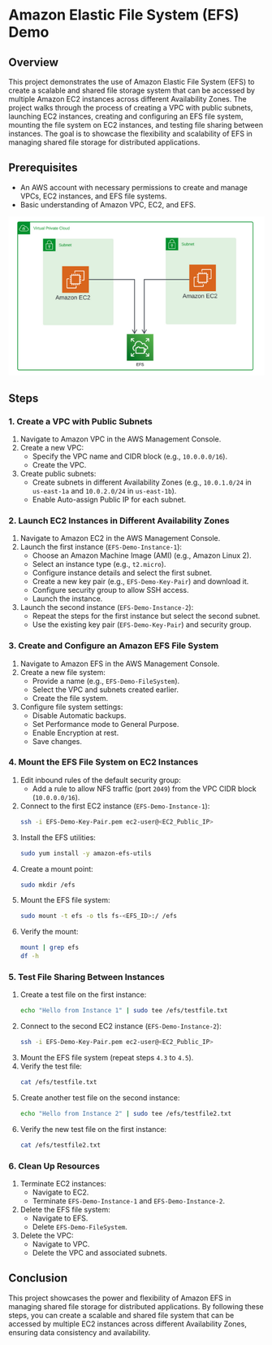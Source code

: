 # Amazon Elastic File System (EFS) Demo

## Overview
This project demonstrates the use of Amazon Elastic File System (EFS) to create a scalable and shared file storage system that can be accessed by multiple Amazon EC2 instances across different Availability Zones. The project walks through the process of creating a VPC with public subnets, launching EC2 instances, creating and configuring an EFS file system, mounting the file system on EC2 instances, and testing file sharing between instances. The goal is to showcase the flexibility and scalability of EFS in managing shared file storage for distributed applications.

## Prerequisites
- An AWS account with necessary permissions to create and manage VPCs, EC2 instances, and EFS file systems.
- Basic understanding of Amazon VPC, EC2, and EFS.

![Diagram of the project](./18_efs.png)

## Steps

### 1. Create a VPC with Public Subnets
1. Navigate to Amazon VPC in the AWS Management Console.
2. Create a new VPC:
   - Specify the VPC name and CIDR block (e.g., `10.0.0.0/16`).
   - Create the VPC.
3. Create public subnets:
   - Create subnets in different Availability Zones (e.g., `10.0.1.0/24` in `us-east-1a` and `10.0.2.0/24` in `us-east-1b`).
   - Enable Auto-assign Public IP for each subnet.

### 2. Launch EC2 Instances in Different Availability Zones
1. Navigate to Amazon EC2 in the AWS Management Console.
2. Launch the first instance (`EFS-Demo-Instance-1`):
   - Choose an Amazon Machine Image (AMI) (e.g., Amazon Linux 2).
   - Select an instance type (e.g., `t2.micro`).
   - Configure instance details and select the first subnet.
   - Create a new key pair (e.g., `EFS-Demo-Key-Pair`) and download it.
   - Configure security group to allow SSH access.
   - Launch the instance.
3. Launch the second instance (`EFS-Demo-Instance-2`):
   - Repeat the steps for the first instance but select the second subnet.
   - Use the existing key pair (`EFS-Demo-Key-Pair`) and security group.

### 3. Create and Configure an Amazon EFS File System
1. Navigate to Amazon EFS in the AWS Management Console.
2. Create a new file system:
   - Provide a name (e.g., `EFS-Demo-FileSystem`).
   - Select the VPC and subnets created earlier.
   - Create the file system.
3. Configure file system settings:
   - Disable Automatic backups.
   - Set Performance mode to General Purpose.
   - Enable Encryption at rest.
   - Save changes.

### 4. Mount the EFS File System on EC2 Instances
1. Edit inbound rules of the default security group:
   - Add a rule to allow NFS traffic (port `2049`) from the VPC CIDR block (`10.0.0.0/16`).
2. Connect to the first EC2 instance (`EFS-Demo-Instance-1`):
   ```bash
   ssh -i EFS-Demo-Key-Pair.pem ec2-user@<EC2_Public_IP>
   ```
3. Install the EFS utilities:
   ```bash
   sudo yum install -y amazon-efs-utils
   ```
4. Create a mount point:
   ```bash
   sudo mkdir /efs
   ```
5. Mount the EFS file system:
   ```bash
   sudo mount -t efs -o tls fs-<EFS_ID>:/ /efs
   ```
6. Verify the mount:
   ```bash
   mount | grep efs
   df -h
   ```

### 5. Test File Sharing Between Instances
1. Create a test file on the first instance:
   ```bash
   echo "Hello from Instance 1" | sudo tee /efs/testfile.txt
   ```
2. Connect to the second EC2 instance (`EFS-Demo-Instance-2`):
   ```bash
   ssh -i EFS-Demo-Key-Pair.pem ec2-user@<EC2_Public_IP>
   ```
3. Mount the EFS file system (repeat steps `4.3` to `4.5`).
4. Verify the test file:
   ```bash
   cat /efs/testfile.txt
   ```
5. Create another test file on the second instance:
   ```bash
   echo "Hello from Instance 2" | sudo tee /efs/testfile2.txt
   ```
6. Verify the new test file on the first instance:
   ```bash
   cat /efs/testfile2.txt
   ```

### 6. Clean Up Resources
1. Terminate EC2 instances:
   - Navigate to EC2.
   - Terminate `EFS-Demo-Instance-1` and `EFS-Demo-Instance-2`.
2. Delete the EFS file system:
   - Navigate to EFS.
   - Delete `EFS-Demo-FileSystem`.
3. Delete the VPC:
   - Navigate to VPC.
   - Delete the VPC and associated subnets.

## Conclusion
This project showcases the power and flexibility of Amazon EFS in managing shared file storage for distributed applications. By following these steps, you can create a scalable and shared file system that can be accessed by multiple EC2 instances across different Availability Zones, ensuring data consistency and availability.

